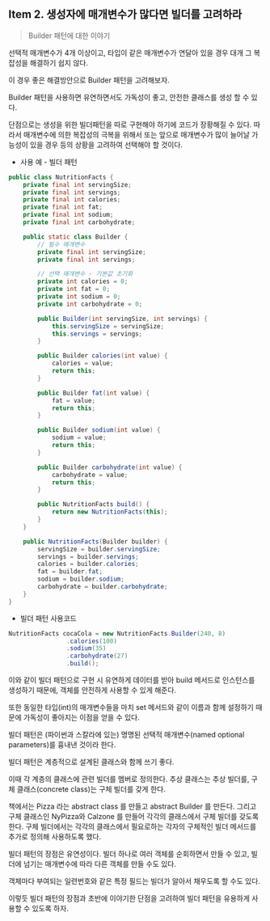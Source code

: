 ## Item 2. 생성자에 매개변수가 많다면 빌더를 고려하라

> Builder 패턴에 대한 이야기



선택적 매개변수가 4개 이상이고, 타입이 같은 매개변수가 연달아 있을 경우 대개 그 복잡성을 해결하기 쉽지 않다.

이 경우 좋은 해결방안으로 Builder 패턴을 고려해보자. 

Builder 패턴을 사용하면 유연하면서도 가독성이 좋고, 안전한 클래스를 생성 할 수 있다.

단점으로는 생성을 위한 빌더패턴을 따로 구현해야 하기에 코드가 장황해질 수 있다. 따라서 매개변수에 의한 복잡성의 극복을 위해서 또는 앞으로 매개변수가 많이 늘어날 가능성이 있을 경우 등의 상황을 고려하여 선택해야 할 것이다.



- 사용 예 - 빌더 패턴

```java
public class NutritionFacts {
    private final int servingSize;
    private final int servings;
    private final int calories;
    private final int fat;
    private final int sodium;
    private final int carbohydrate;

    public static class Builder {
        // 필수 매개변수
        private final int servingSize;
        private final int servings;

        // 선택 매개변수 - 기본값 초기화
        private int calories = 0;
        private int fat = 0;
        private int sodium = 0;
        private int carbohydrate = 0;

        public Builder(int servingSize, int servings) {
            this.servingSize = servingSize;
            this.servings = servings;
        }

        public Builder calories(int value) {
            calories = value;
            return this;
        }

        public Builder fat(int value) {
            fat = value;
            return this;
        }

        public Builder sodium(int value) {
            sodium = value;
            return this;
        }

        public Builder carbohydrate(int value) {
            carbohydrate = value;
            return this;
        }

        public NutritionFacts build() {
            return new NutritionFacts(this);
        }
    }

    public NutritionFacts(Builder builder) {
        servingSize = builder.servingSize;
        servings = builder.servings;
        calories = builder.calories;
        fat = builder.fat;
        sodium = builder.sodium;
        carbohydrate = builder.carbohydrate;
    }
}
```



- 빌더 패턴 사용코드

```java
NutritionFacts cocaCola = new NutritionFacts.Builder(240, 8)
                .calories(100)
                .sodium(35)
                .carbohydrate(27)
                .build();
```



이와 같이 빌더 패턴으로 구현 시 유연하게 데이터를 받아 build 메서드로 인스턴스를 생성하기 때문에, 객체를 안전하게 사용할 수 있게 해준다.

또한 동일한 타입(int)의 매개변수들을 마치 set 메서드와 같이 이름과 함께 설정하기 때문에 가독성이 좋아지는 이점을 얻을 수 있다.



빌더 패턴은 (파이썬과 스칼라에 있는) 명명된 선택적 매개변수(named optional parameters)를 흉내낸 것이라 한다.



빌더 패턴은 계층적으로 설계된 클래스와 함께 쓰기 좋다. 

이때 각 계층의 클래스에 관련 빌더를 멤버로 정의한다. 추상 클래스는 추상 빌더를, 구체 클래스(concrete class)는 구체 빌더를 갖게 한다.

책에서는 Pizza 라는 abstract class 를 만들고 abstract Builder 를 만든다. 그리고 구체 클래스인 NyPizza와 Calzone 를 만들어 각각의 클래스에서 구체 빌더를 갖도록 한다. 구체 빌더에서는 각각의 클래스에서 필요로하는 각자의 구체적인 빌더 메서드를 추가로 정의해 사용하도록 했다.



빌더 패턴의 장점은 유연성이다. 빌더 하나로 여러 객체를 순회하면서 만들 수 있고, 빌더에 넘기는 매개변수에 따라 다른 객체를 만들 수도 있다.

객체마다 부여되는 일련번호와 같은 특정 필드는 빌더가 알아서 채우도록 할 수도 있다. 

이렇듯 빌더 패턴의 장점과 초반에 이야기한 단점을 고려하여 빌더 패턴을 유용하게 사용할 수 있도록 하자.